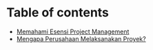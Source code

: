 # Table of contents

* [Memahami Esensi Project Management](README.md)
* [Mengapa Perusahaan Melaksanakan Proyek?](mengapa-perusahaan-melaksanakan-proyek.md)
